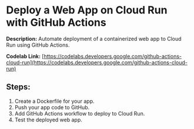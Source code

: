 # Deploy a Web App on Cloud Run with GitHub Actions

**Description:** Automate deployment of a containerized web app to Cloud Run using GitHub Actions.

**Codelab Link:** [https://codelabs.developers.google.com/github-actions-cloud-run](https://codelabs.developers.google.com/github-actions-cloud-run)

## Steps:
1. Create a Dockerfile for your app.
2. Push your app code to GitHub.
3. Add GitHub Actions workflow to deploy to Cloud Run.
4. Test the deployed web app.

